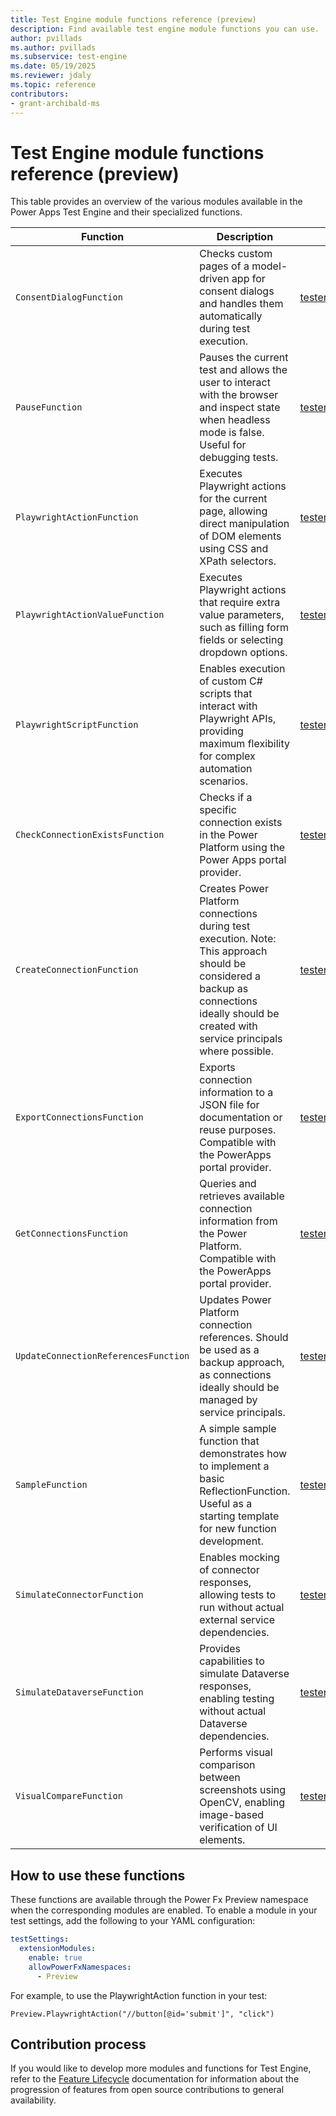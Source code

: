 ```yaml
---
title: Test Engine module functions reference (preview)
description: Find available test engine module functions you can use.
author: pvillads
ms.author: pvillads
ms.subservice: test-engine
ms.date: 05/19/2025
ms.reviewer: jdaly
ms.topic: reference
contributors:
- grant-archibald-ms
---
```


# Test Engine module functions reference (preview)

This table provides an overview of the various modules available in the Power Apps Test Engine and their specialized functions.

| Function | Description | Module Link |
|----------|-------------|------------|
| `ConsentDialogFunction` | Checks custom pages of a model-driven app for consent dialogs and handles them automatically during test execution. | [testengine.module.mda](https://github.com/microsoft/PowerApps-TestEngine/tree/main/src/testengine.module.mda) |
| `PauseFunction` | Pauses the current test and allows the user to interact with the browser and inspect state when headless mode is false. Useful for debugging tests. | [testengine.module.pause](https://github.com/microsoft/PowerApps-TestEngine/tree/main/src/testengine.module.pause) |
| `PlaywrightActionFunction` | Executes Playwright actions for the current page, allowing direct manipulation of DOM elements using CSS and XPath selectors. | [testengine.module.playwrightaction](https://github.com/microsoft/PowerApps-TestEngine/tree/main/src/testengine.module.playwrightaction) |
| `PlaywrightActionValueFunction` | Executes Playwright actions that require extra value parameters, such as filling form fields or selecting dropdown options. | [testengine.module.playwrightaction](https://github.com/microsoft/PowerApps-TestEngine/tree/main/src/testengine.module.playwrightaction) |
| `PlaywrightScriptFunction` | Enables execution of custom C# scripts that interact with Playwright APIs, providing maximum flexibility for complex automation scenarios. | [testengine.module.playwrightscript](https://github.com/microsoft/PowerApps-TestEngine/tree/main/src/testengine.module.playwrightscript) |
| `CheckConnectionExistsFunction` | Checks if a specific connection exists in the Power Platform using the Power Apps portal provider. | [testengine.module.powerapps.portal](https://github.com/microsoft/PowerApps-TestEngine/tree/main/src/testengine.module.powerapps.portal) |
| `CreateConnectionFunction` | Creates Power Platform connections during test execution. Note: This approach should be considered a backup as connections ideally should be created with service principals where possible. | [testengine.module.powerapps.portal](https://github.com/microsoft/PowerApps-TestEngine/tree/main/src/testengine.module.powerapps.portal) |
| `ExportConnectionsFunction` | Exports connection information to a JSON file for documentation or reuse purposes. Compatible with the PowerApps portal provider. | [testengine.module.powerapps.portal](https://github.com/microsoft/PowerApps-TestEngine/tree/main/src/testengine.module.powerapps.portal) |
| `GetConnectionsFunction` | Queries and retrieves available connection information from the Power Platform. Compatible with the PowerApps portal provider. | [testengine.module.powerapps.portal](https://github.com/microsoft/PowerApps-TestEngine/tree/main/src/testengine.module.powerapps.portal) |
| `UpdateConnectionReferencesFunction` | Updates Power Platform connection references. Should be used as a backup approach, as connections ideally should be managed by service principals. | [testengine.module.powerapps.portal](https://github.com/microsoft/PowerApps-TestEngine/tree/main/src/testengine.module.powerapps.portal) |
| `SampleFunction` | A simple sample function that demonstrates how to implement a basic ReflectionFunction. Useful as a starting template for new function development. | [testengine.module.sample](https://github.com/microsoft/PowerApps-TestEngine/tree/main/src/testengine.module.sample) |
| `SimulateConnectorFunction` | Enables mocking of connector responses, allowing tests to run without actual external service dependencies. | [testengine.module.simulation](https://github.com/microsoft/PowerApps-TestEngine/tree/main/src/testengine.module.simulation) |
| `SimulateDataverseFunction` | Provides capabilities to simulate Dataverse responses, enabling testing without actual Dataverse dependencies. | [testengine.module.simulation](https://github.com/microsoft/PowerApps-TestEngine/tree/main/src/testengine.module.simulation) |
| `VisualCompareFunction` | Performs visual comparison between screenshots using OpenCV, enabling image-based verification of UI elements. | [testengine.module.visualcompare](https://github.com/microsoft/PowerApps-TestEngine/tree/main/src/testengine.module.visualcompare) |

## How to use these functions

These functions are available through the Power Fx Preview namespace when the corresponding modules are enabled. To enable a module in your test settings, add the following to your YAML configuration:

```yaml
testSettings:
  extensionModules:
    enable: true
    allowPowerFxNamespaces:
      - Preview
```

For example, to use the PlaywrightAction function in your test:

```powerappsfl
Preview.PlaywrightAction("//button[@id='submit']", "click")
```

## Contribution process

If you would like to develop more modules and functions for Test Engine, refer to the [Feature Lifecycle](./feature-lifecycle.md) documentation for information about the progression of features from open source contributions to general availability.
